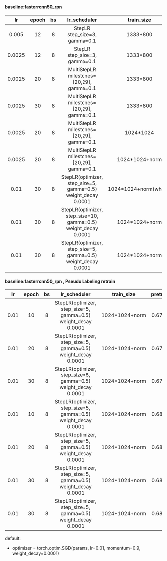 #### baseline:fasterrcnn50_rpn
| lr | epoch | bs | lr_scheduler | train_size | precision |
| :----:| :----: | :----: | :----: | :----: | :----: |
| 0.005 | 12 | 8 |  StepLR step_size=3, gamma=0.1 | 1333*800 | 0.6354 |
| 0.0025 | 12 | 8 | StepLR step_size=3, gamma=0.1 |   1333*800 |0.6410 |
| 0.0025 | 20 | 8 | MultiStepLR milestones=[20,29], gamma=0.1 | 1333*800 | 0.6548 |
| 0.0025 | 30 | 8 | MultiStepLR milestones=[20,29], gamma=0.1 | 1333*800 | 0.6567 |
| 0.0025 | 20 | 8 | MultiStepLR milestones=[20,29], gamma=0.1 | 1024*1024 | 0.6595 |
| 0.0025 | 20 | 8 | MultiStepLR milestones=[20,29], gamma=0.1 | 1024*1024+norm | 0.6647 |
| 0.01 |30 | 8 | StepLR(optimizer, step_size=5, gamma=0.5) weight_decay 0.0001 |1024*1024+norm(wheat)|0.6390|
| 0.01 |30 | 8 | StepLR(optimizer, step_size=10, gamma=0.5) weight_decay 0.0001 |1024*1024+norm |0.6292|
| 0.01 |30 | 8 | StepLR(optimizer, step_size=5, gamma=0.5) weight_decay 0.0001 |1024*1024+norm |0.6704|

#### baseline:fasterrcnn50_rpn , Pseudo Labeling retrain
| lr | epoch | bs | lr_scheduler | train_size | pretrainmode |precision |
| :----:| :----: | :----: | :----: | :----: | :----: | :----: |
| 0.01 |10 | 8 | StepLR(optimizer, step_size=5, gamma=0.5) weight_decay 0.0001 |1024*1024+norm| 0.6704 mode |0.6753|
| 0.01 |20 | 8 | StepLR(optimizer, step_size=5, gamma=0.5) weight_decay 0.0001 |1024*1024+norm| 0.6704 mode |0.6821|
| 0.01 |30 | 8 | StepLR(optimizer, step_size=5, gamma=0.5) weight_decay 0.0001 |1024*1024+norm| 0.6704 mode |0.6843|
| 0.01 |10 | 8 | StepLR(optimizer, step_size=5, gamma=0.5) weight_decay 0.0001 |1024*1024+norm| 0.6843 mode |0.6711|
| 0.01 |20 | 8 | StepLR(optimizer, step_size=5, gamma=0.5) weight_decay 0.0001 |1024*1024+norm| 0.6843 mode |0.6801|
| 0.01 |30 | 8 | StepLR(optimizer, step_size=5, gamma=0.5) weight_decay 0.0001 |1024*1024+norm| 0.6843 mode |0.6743|
| 0.01 |30 | 8 | StepLR(optimizer, step_size=5, gamma=0.5) weight_decay 0.0001 |1024*1024+norm| 0.6821 mode |0.6848|

default:
* optimizer = torch.optim.SGD(params, lr=0.01, momentum=0.9, weight_decay=0.0001)
